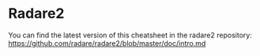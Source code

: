 # Radare2

You can find the latest version of this cheatsheet in the radare2 repository: https://github.com/radare/radare2/blob/master/doc/intro.md
